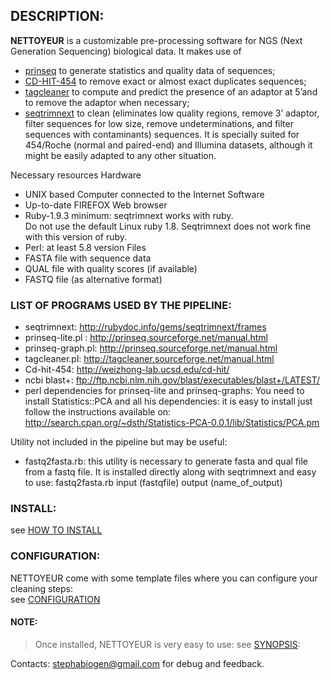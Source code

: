  
DESCRIPTION: 
-----------
**NETTOYEUR** is a customizable pre-processing software for NGS (Next Generation
Sequencing) biological data. It makes use of 
- [prinseq][prinseq] to generate statistics and quality data of sequences; 
- [CD-HIT-454][cdhit] to remove exact or almost exact duplicates sequences; 
- [tagcleaner][tagcleaner] to compute and predict the presence of an adaptor at 5’and to remove the
adaptor when necessary; 
- [seqtrimnext][seqtrimnext] to clean (eliminates low quality regions, remove 3’
adaptor, filter sequences for low size, remove undeterminations, and filter sequences with
contaminants) sequences. It is specially suited for 454/Roche (normal and paired-end)
and Illumina datasets, although it might be easily adapted to any other situation.
 
Necessary resources 
Hardware
  - UNIX based Computer connected to the Internet
Software
  - Up-to-date FIREFOX Web browser 
  - Ruby-1.9.3 minimum: seqtrimnext works with ruby.  
    Do not use the default Linux ruby 1.8. Seqtrimnext does not work fine with this 
    version of ruby.
 - Perl: at least 5.8 version 
Files 
  - FASTA file with sequence data
  - QUAL file with quality scores (if available)
  - FASTQ file (as alternative format)
 
   
### LIST OF PROGRAMS USED BY THE PIPELINE:

- seqtrimnext: http://rubydoc.info/gems/seqtrimnext/frames 
- prinseq-lite.pl : http://prinseq.sourceforge.net/manual.html 
- prinseq-graph.pl: http://prinseq.sourceforge.net/manual.html 
- tagcleaner.pl: http://tagcleaner.sourceforge.net/manual.html 
- Cd-hit-454: http://weizhong-lab.ucsd.edu/cd-hit/ 
- ncbi blast+: ftp://ftp.ncbi.nlm.nih.gov/blast/executables/blast+/LATEST/ 
- perl dependencies for prinseq-lite and prinseq-graphs: You need to install Statistics::PCA and all his dependencies:    it is easy to install just
  follow the instructions available on: http://search.cpan.org/~dsth/Statistics-PCA-0.0.1/lib/Statistics/PCA.pm  

Utility not included in the pipeline but may be useful:  
- fastq2fasta.rb: this utility is necessary to generate fasta and qual file from a fastq file. It is installed directly   along with seqtrimnext and easy to use: 
 fastq2fasta.rb input (fastqfile) output (name_of_output) 


### INSTALL:<br/> 
see [HOW TO INSTALL][install]

### CONFIGURATION: <br/>
NETTOYEUR come with some template files where you can configure your cleaning steps:
<br/>
see [CONFIGURATION][configuration]

 
#### NOTE: 
>Once installed, NETTOYEUR is very easy to use: see [SYNOPSIS][synopsis]:

Contacts: stephabiogen@gmail.com  for debug and feedback. 

[install]: https://github.com/smbatchou/NGS_Script/edit/master/Nettoyeur/INSTALL.md
[configuration]: https://github.com/smbatchou/NGS_Script/edit/master/Nettoyeur/CONFIGURATION.md
[synopsis]: https://github.com/smbatchou/NGS_Script/edit/master/Nettoyeur/SYNOPSIS.md
[prinseq]: http://prinseq.sourceforge.net
[cdhit]: http://weizhong-lab.ucsd.edu/cd-hit/
[tagcleaner]: http://tagcleaner.sourceforge.net
[seqtrimnext]: http://rubydoc.info/gems/seqtrimnext

